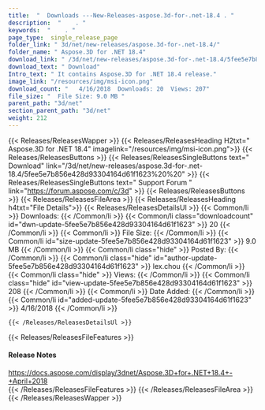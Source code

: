 ```yaml
---
title:  "  Downloads ---New-Releases-aspose.3d-for-.net-18.4 . " 
description:  "    . " 
keywords:  "    . " 
page_type:  single_release_page
folder_link: " 3d/net/new-releases/aspose.3d-for-.net-18.4/"
folder_name: " Aspose.3D for .NET 18.4"
download_link: " /3d/net/new-releases/aspose.3d-for-.net-18.4/5fee5e7b856e428d93304164d61f1623"
download_text: " Download"
Intro_text: " It contains Aspose.3D for .NET 18.4 release."
image_link: "/resources/img/msi-icon.png"
download_count: "   4/16/2018  Downloads: 20  Views: 207"
file_size: "  File Size: 9.0 MB "
parent_path: "3d/net"
section_parent_path: "3d/net"
weight: 212
---
```


{{< Releases/ReleasesWapper >}}
  {{< Releases/ReleasesHeading H2txt=" Aspose.3D for .NET 18.4" imagelink="/resources/img/msi-icon.png">}}
  {{< Releases/ReleasesButtons >}}
    {{< Releases/ReleasesSingleButtons text=" Download" link="/3d/net/new-releases/aspose.3d-for-.net-18.4/5fee5e7b856e428d93304164d61f1623%20%20" >}}
    {{< Releases/ReleasesSingleButtons text=" Support Forum " link="https://forum.aspose.com/c/3d" >}}
  {{< Releases/ReleasesButtons >}}
  {{< Releases/ReleasesFileArea >}}
    {{< Releases/ReleasesHeading h4txt="File Details">}}
    {{< Releases/ReleasesDetailsUl >}}
            {{< Common/li  >}} Downloads: {{< /Common/li >}} 
      {{< Common/li class="downloadcount" id="dwn-update-5fee5e7b856e428d93304164d61f1623" >}} 20 {{< /Common/li >}} 
      {{< Common/li  >}} File Size: {{< /Common/li >}} 
      {{< Common/li id="size-update-5fee5e7b856e428d93304164d61f1623" >}} 9.0 MB {{< /Common/li >}} 
      {{< Common/li  class="hide" >}} Posted By: {{< /Common/li >}} 
      {{< Common/li class="hide" id="author-update-5fee5e7b856e428d93304164d61f1623" >}} lex.chou {{< /Common/li >}} 
      {{< Common/li class="hide"  >}} Views: {{< /Common/li >}} 
      {{< Common/li class="hide" id="view-update-5fee5e7b856e428d93304164d61f1623" >}} 208 {{< /Common/li >}} 
      {{< Common/li  >}} Date Added: {{< /Common/li >}} 
      {{< Common/li id="added-update-5fee5e7b856e428d93304164d61f1623" >}} 4/16/2018 {{< /Common/li >}} 

    {{< /Releases/ReleasesDetailsUl >}}

  {{< Releases/ReleasesFileFeatures >}}
      <h4>Release Notes</h4><div><a href="https://docs.aspose.com/display/3dnet/Aspose.3D+for+.NET+18.4+-+April+2018">https://docs.aspose.com/display/3dnet/Aspose.3D+for+.NET+18.4+-+April+2018</a></div>
  {{< /Releases/ReleasesFileFeatures >}}
 {{< /Releases/ReleasesFileArea >}}
{{< /Releases/ReleasesWapper >}}


